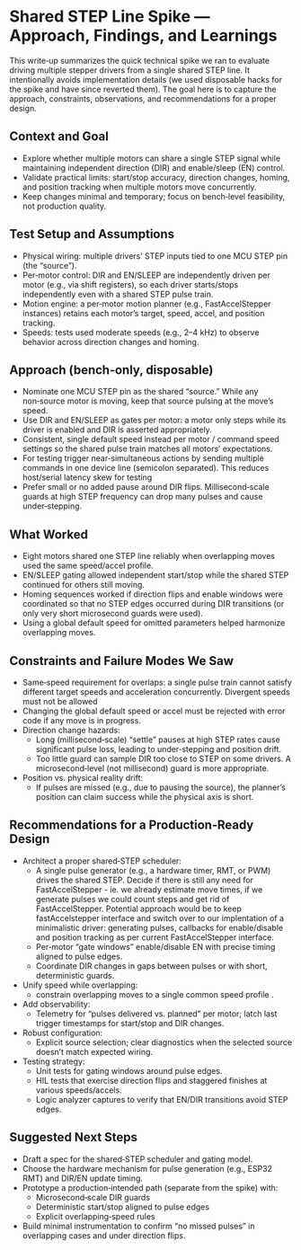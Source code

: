 # Shared STEP Line Spike — Approach, Findings, and Learnings

This write‑up summarizes the quick technical spike we ran to evaluate driving multiple stepper drivers from a single shared STEP line. It intentionally avoids implementation details (we used disposable hacks for the spike and have since reverted them). The goal here is to capture the approach, constraints, observations, and recommendations for a proper design.

## Context and Goal

- Explore whether multiple motors can share a single STEP signal while maintaining independent direction (DIR) and enable/sleep (EN) control.
- Validate practical limits: start/stop accuracy, direction changes, homing, and position tracking when multiple motors move concurrently.
- Keep changes minimal and temporary; focus on bench‑level feasibility, not production quality.

## Test Setup and Assumptions

- Physical wiring: multiple drivers’ STEP inputs tied to one MCU STEP pin (the “source”).
- Per‑motor control: DIR and EN/SLEEP are independently driven per motor (e.g., via shift registers), so each driver starts/stops independently even with a shared STEP pulse train.
- Motion engine: a per‑motor motion planner (e.g., FastAccelStepper instances) retains each motor’s target, speed, accel, and position tracking.
- Speeds: tests used moderate speeds (e.g., 2–4 kHz) to observe behavior across direction changes and homing.

## Approach (bench‑only, disposable)

- Nominate one MCU STEP pin as the shared “source.” While any non‑source motor is moving, keep that source pulsing at the move’s speed.
- Use DIR and EN/SLEEP as gates per motor: a motor only steps while its driver is enabled and DIR is asserted appropriately.
- Consistent, single default speed instead per motor / command speed settings so the shared pulse train matches all motors’ expectations.
- For testing trigger near‑simultaneous actions by sending multiple commands in one device line (semicolon separated). This reduces host/serial latency skew for testing
- Prefer small or no added pause around DIR flips. Millisecond‑scale guards at high STEP frequency can drop many pulses and cause under‑stepping.

## What Worked

- Eight motors shared one STEP line reliably when overlapping moves used the same speed/accel profile.
- EN/SLEEP gating allowed independent start/stop while the shared STEP continued for others still moving.
- Homing sequences worked if direction flips and enable windows were coordinated so that no STEP edges occurred during DIR transitions (or only very short microsecond guards were used).
- Using a global default speed for omitted parameters helped harmonize overlapping moves.

## Constraints and Failure Modes We Saw

- Same‑speed requirement for overlaps: a single pulse train cannot satisfy different target speeds and acceleration concurrently. Divergent speeds must not be allowed
- Changing the global default speed or accel must be rejected with error code if any move is in progress.
- Direction change hazards:
  - Long (millisecond‑scale) “settle” pauses at high STEP rates cause significant pulse loss, leading to under‑stepping and position drift.
  - Too little guard can sample DIR too close to STEP on some drivers. A microsecond‑level (not millisecond) guard is more appropriate.
- Position vs. physical reality drift:
  - If pulses are missed (e.g., due to pausing the source), the planner’s position can claim success while the physical axis is short.

## Recommendations for a Production‑Ready Design

- Architect a proper shared‑STEP scheduler:
  - A single pulse generator (e.g., a hardware timer, RMT, or PWM) drives the shared STEP. Decide if there is still any need for FastAccelStepper - ie. we already estimate move times, if we generate pulses we could count steps and get rid of FastAccelStepper. Potential approach would be to keep fastAccelstepper interface and switch over to our implentation of a minimalistic driver: generating pulses, callbacks for enable/disable and position tracking as per current FastAccelStepper interface.
  - Per‑motor “gate windows” enable/disable EN with precise timing aligned to pulse edges.
  - Coordinate DIR changes in gaps between pulses or with short, deterministic guards.
- Unify speed while overlapping:
  - constrain overlapping moves to a single common speed profile .
- Add observability:
  - Telemetry for “pulses delivered vs. planned” per motor; latch last trigger timestamps for start/stop and DIR changes.
- Robust configuration:
  - Explicit source selection; clear diagnostics when the selected source doesn’t match expected wiring.
- Testing strategy:
  - Unit tests for gating windows around pulse edges.
  - HIL tests that exercise direction flips and staggered finishes at various speeds/accels.
  - Logic analyzer captures to verify that EN/DIR transitions avoid STEP edges.

## Suggested Next Steps

- Draft a spec for the shared‑STEP scheduler and gating model.
- Choose the hardware mechanism for pulse generation (e.g., ESP32 RMT) and DIR/EN update timing.
- Prototype a production‑intended path (separate from the spike) with:
  - Microsecond‑scale DIR guards
  - Deterministic start/stop aligned to pulse edges
  - Explicit overlapping‑speed rules
- Build minimal instrumentation to confirm “no missed pulses” in overlapping cases and under direction flips.
